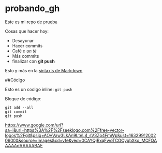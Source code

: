 # probando_gh
Este es mi repo de prueba

Cosas que hacer hoy:
- Desayunar
- Hacer commits
- Café _o un té_
- Más commits
- finalizar con **git push**

Esto y más en la [sintaxis de Markdown](https://es.wikipedia.org/wiki/Markdown)


##Código

Esto es un codigo inline: `git push`

Bloque de código:

```
git add --all
git commit
git push
```

https://www.google.com/url?sa=i&url=https%3A%2F%2Fseeklogo.com%2Ffree-vector-logos%2Fgit&psig=AOvVaw3LkAn9LteL4_sV3Zo4FmWp&ust=1632991200209000&source=images&cd=vfe&ved=0CAYQjRxqFwoTCOCygbXko_MCFQAAAAAdAAAAABAE

